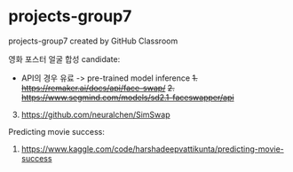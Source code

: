 # projects-group7
projects-group7 created by GitHub Classroom

영화 포스터 얼굴 합성 candidate:
* API의 경우 유료 -> pre-trained model inference
~~1. https://remaker.ai/docs/api/face-swap/~~
~~2. https://www.segmind.com/models/sd2.1-faceswapper/api~~
3. https://github.com/neuralchen/SimSwap

Predicting movie success:
1. https://www.kaggle.com/code/harshadeepvattikunta/predicting-movie-success
